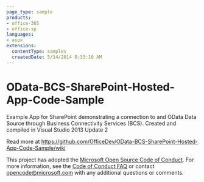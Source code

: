 ```yaml
---
page_type: sample
products:
- office-365
- office-sp
languages:
- aspx
extensions:
  contentType: samples
  createdDate: 5/14/2014 8:33:10 AM
---
```

OData-BCS-SharePoint-Hosted-App-Code-Sample
===========================================

Example App for SharePoint demonstrating a connection to and OData Data Source through Business Connectivity Services (BCS). Created and compiled in Visual Studio 2013 Update 2

Read more at https://github.com/OfficeDev/OData-BCS-SharePoint-Hosted-App-Code-Sample/wiki


This project has adopted the [Microsoft Open Source Code of Conduct](https://opensource.microsoft.com/codeofconduct/). For more information, see the [Code of Conduct FAQ](https://opensource.microsoft.com/codeofconduct/faq/) or contact [opencode@microsoft.com](mailto:opencode@microsoft.com) with any additional questions or comments.

